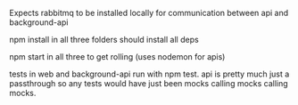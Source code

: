 Expects rabbitmq to be installed locally for communication between api and background-api

npm install in all three folders should install all deps

npm start in all three to get rolling (uses nodemon for apis)

tests in web and background-api run with npm test.
api is pretty much just a passthrough so any tests would have just been mocks calling mocks calling mocks.
